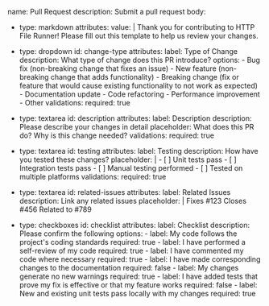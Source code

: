 name: Pull Request
description: Submit a pull request
body:
  - type: markdown
    attributes:
      value: |
        Thank you for contributing to HTTP File Runner! Please fill out this template to help us review your changes.

  - type: dropdown
    id: change-type
    attributes:
      label: Type of Change
      description: What type of change does this PR introduce?
      options:
        - Bug fix (non-breaking change that fixes an issue)
        - New feature (non-breaking change that adds functionality)
        - Breaking change (fix or feature that would cause existing functionality to not work as expected)
        - Documentation update
        - Code refactoring
        - Performance improvement
        - Other
    validations:
      required: true

  - type: textarea
    id: description
    attributes:
      label: Description
      description: Please describe your changes in detail
      placeholder: What does this PR do? Why is this change needed?
    validations:
      required: true

  - type: textarea
    id: testing
    attributes:
      label: Testing
      description: How have you tested these changes?
      placeholder: |
        - [ ] Unit tests pass
        - [ ] Integration tests pass
        - [ ] Manual testing performed
        - [ ] Tested on multiple platforms
    validations:
      required: true

  - type: textarea
    id: related-issues
    attributes:
      label: Related Issues
      description: Link any related issues
      placeholder: |
        Fixes #123
        Closes #456
        Related to #789

  - type: checkboxes
    id: checklist
    attributes:
      label: Checklist
      description: Please confirm the following
      options:
        - label: My code follows the project's coding standards
          required: true
        - label: I have performed a self-review of my code
          required: true
        - label: I have commented my code where necessary
          required: true
        - label: I have made corresponding changes to the documentation
          required: false
        - label: My changes generate no new warnings
          required: true
        - label: I have added tests that prove my fix is effective or that my feature works
          required: false
        - label: New and existing unit tests pass locally with my changes
          required: true
